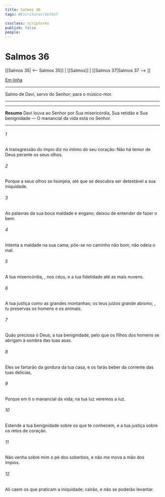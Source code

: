 ```yaml
---
title: Salmos 36
tags: #Escrituras\VelhoT

cssclass: scriptures
publish: false
people:
---
```


# Salmos 36
[[Salmos 35| <-- Salmos 35]] | [[Salmos]] | [[Salmos 37|Salmos 37 --> ]]

[Em linha](https://churchofjesuschrist.org/study/scriptures/ot/ps/36?lang=por)

---
Salmo de Davi, servo do Senhor; para o músico-mor.

---

---
__Resumo__
Davi louva ao Senhor por Sua misericórdia, Sua retidão e Sua benignidade — O manancial da vida está no Senhor.

---
###### 1 
A transgressão do ímpio diz no íntimo do seu coração: Não há temor de Deus perante os seus olhos.

###### 2 
Porque a seus olhos se lisonjeia, até que se descubra ser detestável a sua iniquidade.

###### 3 
As palavras da sua boca  maldade e engano; deixou de entender  de fazer o bem.

###### 4 
Intenta a maldade na sua cama; põe-se no caminho  não  bom; não odeia o mal.

###### 5 
A tua misericórdia, ,  nos céus, e a tua fidelidade  até as mais  nuvens.

###### 6 
A tua justiça  como as grandes montanhas; os teus juízos  grande abismo; , tu preservas os homens e os animais.

###### 7 
Quão preciosa  ó Deus, a tua benignidade, pelo que os filhos dos homens se abrigam à sombra das tuas asas.

###### 8 
Eles se fartarão da gordura da tua casa, e os farás beber da corrente das tuas delícias,

###### 9 
Porque em ti  o manancial da vida; na tua luz veremos a luz.

###### 10 
Estende a tua benignidade sobre os que te conhecem, e a tua justiça sobre os retos de coração.

###### 11 
Não venha sobre mim o pé dos soberbos, e não me mova a mão dos ímpios.

###### 12 
Ali caem os que praticam a iniquidade; cairão, e não se poderão levantar.

